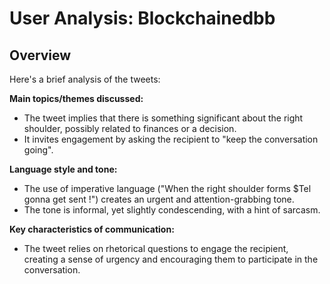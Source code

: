 # User Analysis: Blockchainedbb

## Overview

Here's a brief analysis of the tweets:

**Main topics/themes discussed:**
- The tweet implies that there is something significant about the right shoulder, possibly related to finances or a decision.
- It invites engagement by asking the recipient to "keep the conversation going".

**Language style and tone:**
- The use of imperative language ("When the right shoulder forms $Tel gonna get sent !") creates an urgent and attention-grabbing tone.
- The tone is informal, yet slightly condescending, with a hint of sarcasm.

**Key characteristics of communication:**
- The tweet relies on rhetorical questions to engage the recipient, creating a sense of urgency and encouraging them to participate in the conversation.